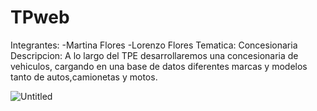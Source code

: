 # TPweb
Integrantes: -Martina Flores -Lorenzo Flores 
Tematica: Concesionaria
Descripcion: A lo largo del TPE desarrollaremos una concesionaria de vehiculos, cargando en una base de datos diferentes marcas y modelos tanto de autos,camionetas y motos.

![Untitled](https://github.com/Martanga02/TPweb/assets/145231552/d4f919e9-dc4f-4ec0-b931-cbdb02bb72e3)
